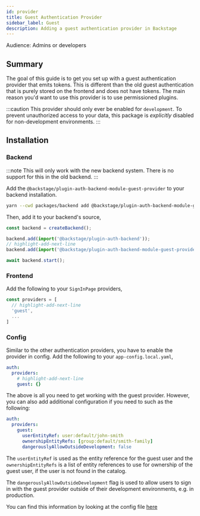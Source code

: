 ```yaml
---
id: provider
title: Guest Authentication Provider
sidebar_label: Guest
description: Adding a guest authentication provider in Backstage
---
```


Audience: Admins or developers

## Summary

The goal of this guide is to get you set up with a guest authentication provider that emits tokens. This is different than the old guest authentication that is purely stored on the frontend and does not have tokens. The main reason you'd want to use this provider is to use permissioned plugins.

:::caution
This provider should only ever be enabled for `development`. To prevent unauthorized access to your data, this package is _explicitly_ disabled for non-development environments.
:::

## Installation

### Backend

:::note
This will only work with the new backend system. There is no support for this in the old backend.
:::

Add the `@backstage/plugin-auth-backend-module-guest-provider` to your backend installation.

```sh title="From your Backstage root directory"
yarn --cwd packages/backend add @backstage/plugin-auth-backend-module-guest-provider
```

Then, add it to your backend's source,

```ts title="packages/backend/src/index.ts"
const backend = createBackend();

backend.add(import('@backstage/plugin-auth-backend'));
// highlight-add-next-line
backend.add(import('@backstage/plugin-auth-backend-module-guest-provider'));

await backend.start();
```

### Frontend

Add the following to your `SignInPage` providers,

```ts
const providers = [
  // highlight-add-next-line
  'guest',
  ...
]
```

### Config

Similar to the other authentication providers, you have to enable the provider in config. Add the following to your `app-config.local.yaml`,

```yaml title="app-config.local.yaml"
auth:
  providers:
    # highlight-add-next-line
    guest: {}
```

The above is all you need to get working with the guest provider. However, you can also add additional configuration if you need to such as the following:

```yaml title="app-config.local.yaml"
auth:
  providers:
    guest:
      userEntityRef: user:default/john-smith
      ownershipEntityRefs: [group:default/smith-family]
      dangerouslyAllowOutsideDevelopment: false
```

The `userEntityRef` is used as the entity reference for the guest user and the `ownershipEntityRefs` is a list of entity references to use for ownership of the guest user, if the user is not found in the catalog.

The `dangerouslyAllowOutsideDevelopment` flag is used to allow users to sign in with the guest provider outside of their development environments, e.g. in production.

You can find this information by looking at the config file [here](https://github.com/backstage/backstage/blob/master/plugins/auth-backend-module-guest-provider/config.d.ts)
